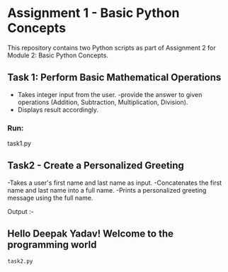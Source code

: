 # Assignment 1 - Basic Python Concepts 

This repository contains two Python scripts as part of Assignment 2 for Module 2:  Basic Python Concepts.


##  Task 1: Perform Basic Mathematical Operations
- Takes integer input from the user.
-provide the answer to given operations (Addition, Subtraction, Multiplication, Division).
- Displays result accordingly.

### Run:
task1.py

## Task2 - Create a Personalized Greeting
-Takes a user's first name and last name as input.
-Concatenates the first name and last name into a full name.
-Prints a personalized greeting message using the full name.

Output :-
##  Hello Deepak Yadav! Welcome to the programming world

```bash
task2.py
